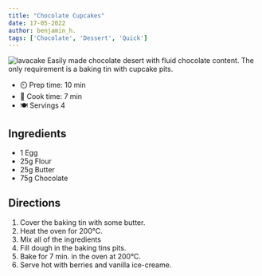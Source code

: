 ```yaml
---
title: "Chocolate Cupcakes"
date: 17-05-2022
author: benjamin_h.
tags: ['Chocolate', 'Dessert', 'Quick']
---
```


![lavacake](/pix/lavacake.webp)
Easily made chocolate desert with fluid chocolate content. The only requirement is a baking tin with cupcake pits.

- ⏲️ Prep time: 10 min
- 🍳 Cook time: 7 min
- 🍽️ Servings 4

## Ingredients

- 1 Egg
- 25g Flour
- 25g Butter
- 75g Chocolate

## Directions
1. Cover the baking tin with some butter.
2. Heat the oven for 200°C.
3. Mix all of the ingredients
4. Fill dough in the baking tins pits.
5. Bake for 7 min. in the oven at 200°C. 
6. Serve hot with berries and vanilla ice-creame.
